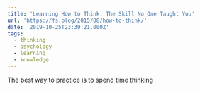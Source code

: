 ```yaml
---
title: 'Learning How to Think: The Skill No One Taught You'
url: 'https://fs.blog/2015/08/how-to-think/'
date: '2019-10-25T23:39:21.000Z'
tags:
  - thinking
  - psychology
  - learning
  - knowledge
---
```

The best way to practice is to spend time thinking
